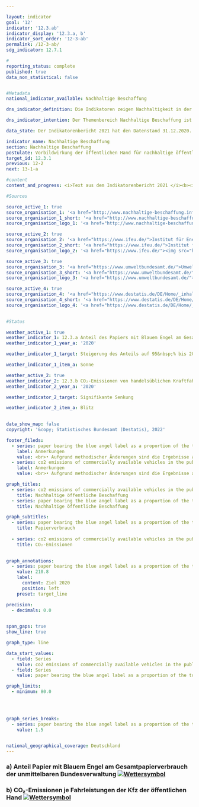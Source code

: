 ```yaml
---

layout: indicator    
goal: '12'    
indicator: '12.3.ab'    
indicator_display: '12.3.a, b'    
indicator_sort_order: '12-3-ab'    
permalink: /12-3-ab/    
sdg_indicator: 12.7.1    

#
reporting_status: complete    
published: true    
data_non_statistical: false    


#Metadata    
national_indicator_available: Nachhaltige Beschaffung    

dns_indicator_definition: Die Indikatoren zeigen Nachhaltigkeit in der Beschaffung exemplarisch anhand der Teilbereiche Papier sowie CO₂-Emissionen von Kraftfahrzeugen (Kfz). Beide Indikatoren werden als Indizes mit dem Basisjahr 2015 dargestellt.<br><br>Der Indikator 12.3.a „Anteil Papier mit Blauem Engel am Gesamtpapierverbrauch der unmittelbaren Bundesverwaltung“ bildet den Anteil von Papier mit dem Umweltsiegel Blauer Engel am Gesamtpapierverbrauch der unmittelbaren Bundesverwaltung ab.<br><br>Der Indikator 12.3.b „CO₂-Emissionen je Fahrleistungen der Kfz der öffentlichen Hand“ setzt die CO₂-Emissionen ins Verhältnis zu den entsprechenden Fahrleistungen.    

dns_indicator_intention: Der Themenbereich Nachhaltige Beschaffung ist sehr komplex. Hier werden exemplarisch produktspezifische Indikatoren betrachtet. Während für den Anteil von Papier mit Blauem Engel am Gesamtpapierverbrauch der unmittelbaren Bundesverwaltung ein Wert von 95&nbsp;% bis zum Jahr 2020 anvisiert ist, soll das Verhältnis von CO₂-Emissionen je Fahrleistungen zukünftig weiter sinken. Die öffentliche Hand hat einen wesentlichen Anteil an der Nachfrage von Produkten und Dienstleistungen. Die Ausrichtung der öffentlichen Beschaffung am Leitprinzip der Nachhaltigkeit und die Stärkung von Nachhaltigkeitskriterien bei der öffentlichen Beschaffung sollen daher als Hebel für die Steigerung des Angebots nachhaltiger Produkte wirken. Ziel der Bundesregierung ist es, Nachhaltigkeit in der öffentlichen Beschaffung generell zu stärken.    

data_state: Der Indikatorenbericht 2021 hat den Datenstand 31.12.2020. Die Daten auf der DNS-Online Plattform werden regelmäßig aktualisiert, sodass online aktuellere Daten verfügbar sein können als im Indikatorenbericht 2021 veröffentlicht.    

indicator_name: Nachhaltige Beschaffung    
section: Nachhaltige Beschaffung    
postulate: Vorbildwirkung der öffentlichen Hand für nachhaltige öffentliche Beschaffung verwirklichen    
target_id: 12.3.1    
previous: 12-2    
next: 13-1-a    

#content     
content_and_progress: <i>Text aus dem Indikatorenbericht 2021 </i><b><i>Anteil Papier mit Blauem Engel am Gesamtpapierverbrauch der unmittelbaren Bundesverwaltung</i></b><br>Die Daten für die Berechnung des Anteils von Papier mit Blauem Engel am Gesamtpapierverbrauch der unmittelbaren Bundesverwaltung werden durch das Monitoring des Maßnahmenprogramms Nachhaltigkeit erhoben, das vom Bundeskanzleramt durchgeführt und von der Kompetenzstelle für nachhaltige Beschaffung beim Beschaffungsamt des Bundesinnenministeriums unterstützt wird. Der Blaue Engel ist ein Umweltzeichen für umweltschonende Produkte und Dienstleistungen. Bezogen auf Papier bedeutet dieses Siegel, dass die Papierfasern zu 100 Prozent aus Altpapier gewonnen werden und dass bei der Herstellung auf schädliche Chemikalien oder optische Aufheller verzichtet wird.<br>Der Anteil des Papiers mit Blauem Engel ist von 2015 bis 2019 nach vorläufigen Daten um rund 104&nbsp;% gestiegen. Im Jahr 2015 betrug der Anteil 45&nbsp;% am Gesamtpapierverbrauch der unmittelbaren Bundesverwaltung und erreichte 2019 einen Wert von 92&nbsp;%. Dies entspricht einer Zunahme um 104,1&nbsp;% (Indexwert = 204,1) Somit folgt der Indikator der Zielsetzung des Maßnahmenprogramms Nachhaltigkeit, den Anteil des Einsatzes von Papier mit dem Blauen Engel auf 95&nbsp;% bis 2020 zu steigern. Der Gesamtpapierverbrauch ist nach einem Anstieg um 11,5&nbsp;% im Jahr 2016 auf 993,4 Millionen Blatt Papier im Jahr 2019 (vorläufig) gesunken. Dies bedeutet eine Reduktion des Gesamtpapierverbrauchs zwischen 2015 und 2019 um 13,6&nbsp;%.<br>Bei dem Zeitvergleich ist zu beachten, dass es im Jahr 2018 eine methodische Anpassung bei der Definition von Papier gab. Ab dem Berichtsjahr 2018 wird ausschließlich nichtfarbiges DIN A4 Druck- und Kopierpapier erfasst. Somit kann der Rückgang des Gesamtpapierverbrauchs zum Teil auf die methodische Änderung zurückzuführen sein.<br>Generell ist bei diesem Indikator zu beachten, dass die Aussagekraft der Verwendung von Papier mit Blauem Engel für den Gesamtkomplex „Nachhaltige Beschaffung“ eher gering ist. Denn Papier weist lediglich einen kleinen Anteil am monetären Gesamtvolumen der Beschaffung der öffentlichen Hand auf.<br><b><i>CO₂-Emissionen je Fahrleistungen der Kfz der öffentlichen Hand</i></b><br>Die Daten für die Kfz der öffentlichen Hand werden von den Umweltökonomischen Gesamtrechnungen des Statistischen Bundesamts unter Zuhilfenahme der TREMOD-Datenbank (Transport Emission Estimation Modell) des Instituts für Energie- und Umweltforschung bereitgestellt. Die öffentliche Hand umfasst Bund, Länder, Gemeinden und Gemeindeverbände, Polizei, Bundesgrenzschutz, Feuerschutz und Feuerwehren.<br>Aufgrund der wenigen Beobachtungspunkte und einer methodischen Änderung in der TREMOD-Datenbank im Jahr 2016 ist eine Bewertung der Entwicklung nicht möglich. Des Weiteren haben sich die Fahrzeugdefinitionen geändert und somit ebenfalls die Fahrzeugbestände. Änderungen haben sich zudem bei den Ergebnissen zu Fahrleistungen, Energieverbräuchen und Emissionen in der Umweltökonomischen Gesamtrechnung ergeben.<br>Betrachtet man im Vergleich zu den Kfz der öffentlichen Hand die Kfz der unmittelbaren Bundesverwaltung, betrugen im Jahr 2019 deren durchschnittlichen CO₂-Emissionen 203,3 Gramm CO₂ je gefahrenen Kilometer. In der Statistik des Umweltbundesamtes ergab sich ebenfalls eine methodische Anpassung.<br>Die unmittelbare Bundesverwaltung umfasst die eigenen, aber rechtlich unselbstständigen zentralen oder nachgeordneten Behörden des Bundes. Die Daten für die CO₂-Emissionen je Fahrleistungen der Kfz der unmittelbaren Bundesverwaltung stammen vom Umweltbundesamt. Wie bei den Angaben zu den Kfz der öffentlichen Hand werden bei der unmittelbaren Bundesverwaltung ebenfalls alle Pkw bis zu einem Gewicht von 3,5 Tonnen berücksichtigt, allerdings nicht die leichten Nutzfahrzeuge dieser Klasse.<br>Zwischen 2015 und 2017 stieg der Anteil der neu angeschafften Kfz der unmittelbaren Bundesverwaltung, deren Emissionswert kleiner als 50 Gramm CO₂ je Kilometer betrugen, am Gesamtvolumen der neubesch    

#Sources    

source_active_1: true
source_organisation_1: '<a href="http://www.nachhaltige-beschaffung.info/DE/Home/home_node.html">Kompetenzstelle für nachhaltige Beschaffung</a>'
source_organisation_1_short: '<a href="http://www.nachhaltige-beschaffung.info/DE/Home/home_node.html">Kompetenzstelle für nachhaltige Beschaffung beim Beschaffungsamt des Bundesministeriums des Innern (KNB) </a>'
source_organisation_logo_1: '<a href="http://www.nachhaltige-beschaffung.info/DE/Home/home_node.html"><img src="https://g205sdgs.github.io/sdg-indicators/public/logos/knb.png" alt="Kompetenzstelle für nachhaltige Beschaffung" title=" Klicken Sie hier um zur Homepage der Organisation Kompetenzstelle für nachhaltige Beschaffung zu gelangen." style="height:60px; width:148px; border: transparent"/></a>'

source_active_2: true
source_organisation_2: '<a href="https://www.ifeu.de/">Institut für Energie- und Umweltforschung Heidelberg gGmbH</a>'
source_organisation_2_short: '<a href="https://www.ifeu.de/">Institut für Energie- und Umweltforschung Heidelberg gGmbH (ifeu)</a>'
source_organisation_logo_2: '<a href="https://www.ifeu.de/"><img src="https://g205sdgs.github.io/sdg-indicators/public/logos/ifeu.png" alt="Institut für Energie- und Umweltforschung Heidelberg gGmbH" title=" Klicken Sie hier um zur Homepage der Organisation Institut für Energie- und Umweltforschung Heidelberg gGmbH zu gelangen." style="height:60px; width:148px; border: transparent"/></a>'

source_active_3: true
source_organisation_3: '<a href="https://www.umweltbundesamt.de/">Umweltbundesamt</a>'
source_organisation_3_short: '<a href="https://www.umweltbundesamt.de/">Umweltbundesamt (UBA)</a>'
source_organisation_logo_3: '<a href="https://www.umweltbundesamt.de/"><img src="https://g205sdgs.github.io/sdg-indicators/public/logos/uba.png" alt="Umweltbundesamt" title=" Klicken Sie hier um zur Homepage der Organisation Umweltbundesamt zu gelangen." style="height:60px; width:148px; border: transparent"/></a>'

source_active_4: true
source_organisation_4: '<a href="https://www.destatis.de/DE/Home/_inhalt.html">Statistisches Bundesamt</a>'
source_organisation_4_short: '<a href="https://www.destatis.de/DE/Home/_inhalt.html">Statistisches Bundesamt (Destatis)</a>'
source_organisation_logo_4: '<a href="https://www.destatis.de/DE/Home/_inhalt.html"><img src="https://g205sdgs.github.io/sdg-indicators/public/logos/destatis.png" alt="Statistisches Bundesamt" title=" Klicken Sie hier um zur Homepage der Organisation Statistisches Bundesamt zu gelangen." style="height:60px; width:148px; border: transparent"/></a>'
    

#Status    

weather_active_1: true
weather_indicator_1: 12.3.a Anteil des Papiers mit Blauem Engel am Gesamtpapierverbrauch der unmittelbaren Bundesverwaltung
weather_indicator_1_year_a: '2020'

weather_indicator_1_target: Steigerung des Anteils auf 95&nbsp;% bis 2020

weather_indicator_1_item_a: Sonne

weather_active_2: true
weather_indicator_2: 12.3.b CO₂-Emissionen von handelsüblichen Kraftfahrzeugen der öffentlichen Hand
weather_indicator_2_year_a: '2020'

weather_indicator_2_target: Signifikante Senkung

weather_indicator_2_item_a: Blitz
    

data_show_map: false    
copyright: '&copy; Statistisches Bundesamt (Destatis), 2022'    

footer_fileds:
  - series: paper bearing the blue angel label as a proportion of the total paper consumption of the direct federal administration
    label: Anmerkungen
    value: <br>• Aufgrund methodischer Änderungen sind die Ergebnisse ab 2017 nur eingeschränkt mit den Vorjahren vergleichbar.<br>• 2020 vorläufige Daten.Die Daten basieren auf einer Sonderauswertung.<br>• Aufgrund methodischer Änderungen sind die Ergebnisse ab 2017 nur eingeschränkt mit den Vorjahren vergleichbar.<br>• 2020 vorläufige Daten.
  - series: co2 emissions of commercially available vehicles in the public sector
    label: Anmerkungen
    value: <br>• Aufgrund methodischer Änderungen sind die Ergebnisse ab 2018 nur eingeschränkt mit den Vorjahren vergleichbar.Die Daten basieren auf einer Sonderauswertung.<br>• Aufgrund methodischer Änderungen sind die Ergebnisse ab 2018 nur eingeschränkt mit den Vorjahren vergleichbar.    

graph_titles: 
  - series: co2 emissions of commercially available vehicles in the public sector
    title: Nachhaltige öffentliche Beschaffung
  - series: paper bearing the blue angel label as a proportion of the total paper consumption of the direct federal administration
    title: Nachhaltige öffentliche Beschaffung    

graph_subtitles: 
  - series: paper bearing the blue angel label as a proportion of the total paper consumption of the direct federal administration
    title: Papierverbrauch
    
  - series: co2 emissions of commercially available vehicles in the public sector
    title: CO₂-Emissionen
        

graph_annotations:
  - series: paper bearing the blue angel label as a proportion of the total paper consumption of the direct federal administration
    value: 210.8
    label:
      content: Ziel 2020
      position: left
    preset: target_line    

precision: 
  - decimals: 0.0
        

span_gaps: true    
show_line: true    

graph_type: line    

data_start_values: 
  - field: Series
    value: co2 emissions of commercially available vehicles in the public sector
  - field: Series
    value: paper bearing the blue angel label as a proportion of the total paper consumption of the direct federal administration    

graph_limits: 
  - minimum: 80.0
        

    

graph_series_breaks: 
  - series: paper bearing the blue angel label as a proportion of the total paper consumption of the direct federal administration
    value: 1.5
            

national_geographical_coverage: Deutschland    
---
```



<div>
  <div class="my-header">
    <h3>a) Anteil Papier mit Blauem Engel am Gesamtpapierverbrauch der unmittelbaren Bundesverwaltung
      <a href="https:/dnsTestEnvironment.github.io/dns-indicators/status"><img src="https://g205sdgs.github.io/sdg-indicators/public/Wettersymbole/Sonne.png" title="Text will follow soon" alt="Wettersymbol"/>
      </a>
    </h3>
  </div>
  <div class="my-header-note">
  </div>
</div>
<div>
  <div class="my-header">
    <h3>b) CO₂-Emissionen je Fahrleistungen der Kfz der öffentlichen Hand
      <a href="https:/dnsTestEnvironment.github.io/dns-indicators/status"><img src="https://g205sdgs.github.io/sdg-indicators/public/Wettersymbole/Blitz.png" title="Text will follow soon" alt="Wettersymbol"/>
      </a>
    </h3>
  </div>
  <div class="my-header-note">
  </div>
</div>